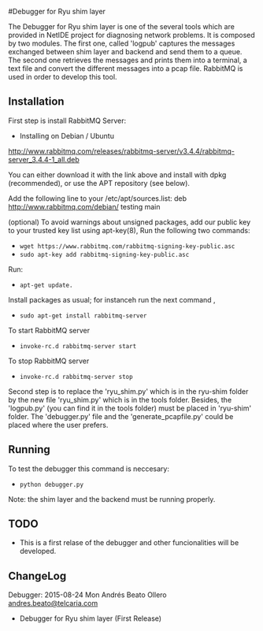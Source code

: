 #Debugger for Ryu shim layer 

The Debugger for Ryu shim layer is one of the several tools which are provided in NetIDE project for diagnosing network problems. It is composed by two modules. The first one, called 'logpub' captures the messages exchanged between shim layer and backend and send them to a queue. The second one retrieves the messages and prints them into a terminal, a text file and convert the different messages into a pcap file.
RabbitMQ is used in order to develop this tool.


## Installation

First step is install RabbitMQ Server:

* Installing on Debian / Ubuntu 

http://www.rabbitmq.com/releases/rabbitmq-server/v3.4.4/rabbitmq-server_3.4.4-1_all.deb

You can either download it with the link above and install with dpkg (recommended), or use the APT repository (see below).

Add the following line to your /etc/apt/sources.list:
deb http://www.rabbitmq.com/debian/ testing main

(optional) To avoid warnings about unsigned packages, add our public key to your trusted key list using apt-key(8), Run the following two commands:
* ```wget https://www.rabbitmq.com/rabbitmq-signing-key-public.asc```
* ```sudo apt-key add rabbitmq-signing-key-public.asc```

Run:
* ```apt-get update.```

Install packages as usual; for instanceh run the next command ,
* ```sudo apt-get install rabbitmq-server```


To start RabbitMQ server
* ```invoke-rc.d rabbitmq-server start```

To stop RabbitMQ server
* ```invoke-rc.d rabbitmq-server stop```

Second step is to replace the 'ryu_shim.py' which is in the ryu-shim folder by the new file 'ryu_shim.py' which is in the tools folder. Besides, the 'logpub.py' (you can find it in the tools folder) must be placed in 'ryu-shim' folder.
The 'debugger.py' file and the 'generate_pcapfile.py' could be placed where the user prefers.


## Running

To test the debugger this command is neccesary:
* ```python debugger.py```

Note: the shim layer and the backend must be running properly.


## TODO

* This is a first relase of the debugger and other funcionalities will be developed.


## ChangeLog

Debugger: 2015-08-24 Mon Andrés Beato Ollero <andres.beato@telcaria.com>

   * Debugger for Ryu shim layer (First Release)
